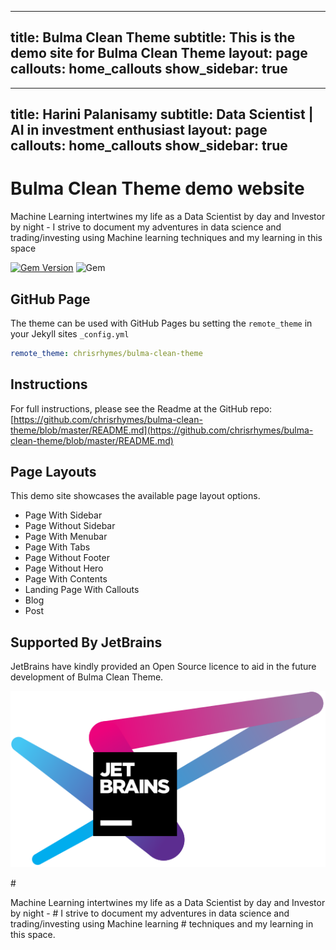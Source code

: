 
---
title: Bulma Clean Theme
subtitle: This is the demo site for Bulma Clean Theme
layout: page
callouts: home_callouts
show_sidebar: true
---
---
title: Harini Palanisamy 
subtitle: Data Scientist | AI in investment enthusiast
layout: page
callouts: home_callouts
show_sidebar: true
---

# Bulma Clean Theme demo website

Machine Learning intertwines my life as a Data Scientist by day and Investor by night - 
      I strive to document my adventures in data science and trading/investing using Machine learning 
      techniques and my learning in this space

[![Gem Version](https://badge.fury.io/rb/bulma-clean-theme.svg)](https://badge.fury.io/rb/bulma-clean-theme)
![Gem](https://img.shields.io/gem/dt/bulma-clean-theme.svg)


## GitHub Page

The theme can be used with GitHub Pages bu setting the `remote_theme` in your Jekyll sites `_config.yml`

```yml
remote_theme: chrisrhymes/bulma-clean-theme
```

## Instructions

For full instructions, please see the Readme at the GitHub repo:
[https://github.com/chrisrhymes/bulma-clean-theme/blob/master/README.md](https://github.com/chrisrhymes/bulma-clean-theme/blob/master/README.md)

## Page Layouts

This demo site showcases the available page layout options.

* Page With Sidebar
* Page Without Sidebar
* Page With Menubar
* Page With Tabs
* Page Without Footer
* Page Without Hero
* Page With Contents
* Landing Page With Callouts
* Blog
* Post

## Supported By JetBrains

JetBrains have kindly provided an Open Source licence to aid in the future development of Bulma Clean Theme.

[![JetBrains](img/jetbrains-variant-4.svg)](https://www.jetbrains.com/?from=bulma-clean-theme)

<HEAD>
  <title><strong>Harini Palanisamy </strong>| Data Scientist | AI in investment enthusiast</title>
  </head>
  <body>
    #<p>Machine Learning intertwines my life as a Data Scientist by day and Investor by night - 
    #  I strive to document my adventures in data science and trading/investing using Machine learning 
    #  techniques and my learning in this space.</p>
  </body>
<!-- Global site tag (gtag.js) - Google Analytics -->
<script async src="https://www.googletagmanager.com/gtag/js?id=UA-166185877-1"></script>
<script>
  window.dataLayer = window.dataLayer || [];
  function gtag(){dataLayer.push(arguments);}
  gtag('js', new Date());

  gtag('config', 'UA-166185877-1');
</script>

</HEAD>

